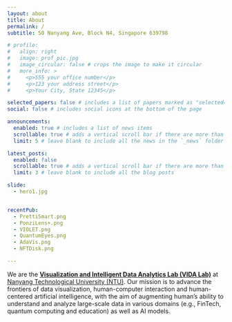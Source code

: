```yaml
---
layout: about
title: About
permalink: /
subtitle: 50 Nanyang Ave, Block N4, Singapore 639798

# profile:
#   align: right
#   image: prof_pic.jpg
#   image_circular: false # crops the image to make it circular
#   more_info: >
#     <p>555 your office number</p>
#     <p>123 your address street</p>
#     <p>Your City, State 12345</p>

selected_papers: false # includes a list of papers marked as "selected={true}"
social: false # includes social icons at the bottom of the page

announcements:
  enabled: true # includes a list of news items
  scrollable: true # adds a vertical scroll bar if there are more than 3 news items
  limit: 5 # leave blank to include all the news in the `_news` folder

latest_posts:
  enabled: false
  scrollable: true # adds a vertical scroll bar if there are more than 3 new posts items
  limit: 3 # leave blank to include all the blog posts

slide:
  - hero1.jpg


recentPub:
  - PrettiSmart.png
  - PonziLens+.png
  - VIOLET.png
  - QuantumEyes.png
  - AdaVis.png
  - NFTDisk.png

---
```


<!-- 在 index.md 或其他页面插入以下代码 -->
<!-- <div style="text-align: center;">
  <img src="{{ '/assets/img/custom/banner.jpg' | relative_url }}" alt="Banner Image" style="width: 100%; max-width: 1200px; height: auto; border-radius: 10px; box-shadow: 0 4px 8px rgba(0,0,0,0.2); margin-bottom: 2rem;" />
</div> -->

We are the [**Visualization and Intelligent Data Analytics Lab (VIDA Lab)**](https://vida-lab.org/) at [Nanyang Technological University (NTU)](https://www.ntu.edu.sg/).  Our mission is to advance the frontiers of data visualization, human-computer interaction and human-centered artificial intelligence, with the aim of augmenting human’s ability to understand and analyze large-scale data in various domains (e.g., FinTech, quantum computing and education) as well as AI models.



